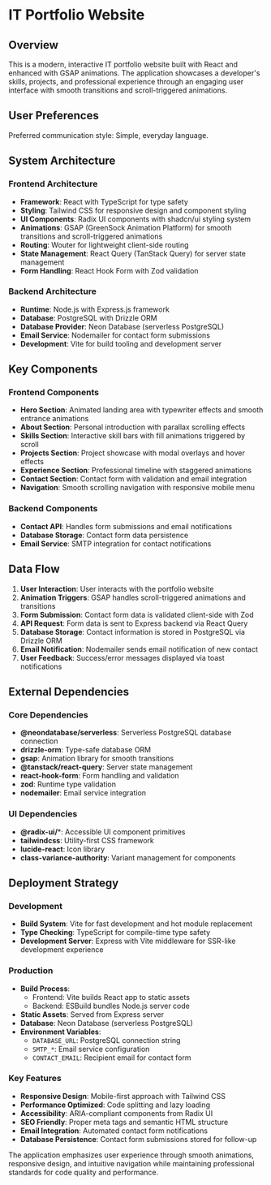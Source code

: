 # IT Portfolio Website

## Overview

This is a modern, interactive IT portfolio website built with React and enhanced with GSAP animations. The application showcases a developer's skills, projects, and professional experience through an engaging user interface with smooth transitions and scroll-triggered animations.

## User Preferences

Preferred communication style: Simple, everyday language.

## System Architecture

### Frontend Architecture
- **Framework**: React with TypeScript for type safety
- **Styling**: Tailwind CSS for responsive design and component styling
- **UI Components**: Radix UI components with shadcn/ui styling system
- **Animations**: GSAP (GreenSock Animation Platform) for smooth transitions and scroll-triggered animations
- **Routing**: Wouter for lightweight client-side routing
- **State Management**: React Query (TanStack Query) for server state management
- **Form Handling**: React Hook Form with Zod validation

### Backend Architecture
- **Runtime**: Node.js with Express.js framework
- **Database**: PostgreSQL with Drizzle ORM
- **Database Provider**: Neon Database (serverless PostgreSQL)
- **Email Service**: Nodemailer for contact form submissions
- **Development**: Vite for build tooling and development server

## Key Components

### Frontend Components
- **Hero Section**: Animated landing area with typewriter effects and smooth entrance animations
- **About Section**: Personal introduction with parallax scrolling effects
- **Skills Section**: Interactive skill bars with fill animations triggered by scroll
- **Projects Section**: Project showcase with modal overlays and hover effects
- **Experience Section**: Professional timeline with staggered animations
- **Contact Section**: Contact form with validation and email integration
- **Navigation**: Smooth scrolling navigation with responsive mobile menu

### Backend Components
- **Contact API**: Handles form submissions and email notifications
- **Database Storage**: Contact form data persistence
- **Email Service**: SMTP integration for contact notifications

## Data Flow

1. **User Interaction**: User interacts with the portfolio website
2. **Animation Triggers**: GSAP handles scroll-triggered animations and transitions
3. **Form Submission**: Contact form data is validated client-side with Zod
4. **API Request**: Form data is sent to Express backend via React Query
5. **Database Storage**: Contact information is stored in PostgreSQL via Drizzle ORM
6. **Email Notification**: Nodemailer sends email notification of new contact
7. **User Feedback**: Success/error messages displayed via toast notifications

## External Dependencies

### Core Dependencies
- **@neondatabase/serverless**: Serverless PostgreSQL database connection
- **drizzle-orm**: Type-safe database ORM
- **gsap**: Animation library for smooth transitions
- **@tanstack/react-query**: Server state management
- **react-hook-form**: Form handling and validation
- **zod**: Runtime type validation
- **nodemailer**: Email service integration

### UI Dependencies
- **@radix-ui/***: Accessible UI component primitives
- **tailwindcss**: Utility-first CSS framework
- **lucide-react**: Icon library
- **class-variance-authority**: Variant management for components

## Deployment Strategy

### Development
- **Build System**: Vite for fast development and hot module replacement
- **Type Checking**: TypeScript for compile-time type safety
- **Development Server**: Express with Vite middleware for SSR-like development experience

### Production
- **Build Process**: 
  - Frontend: Vite builds React app to static assets
  - Backend: ESBuild bundles Node.js server code
- **Static Assets**: Served from Express server
- **Database**: Neon Database (serverless PostgreSQL)
- **Environment Variables**: 
  - `DATABASE_URL`: PostgreSQL connection string
  - `SMTP_*`: Email service configuration
  - `CONTACT_EMAIL`: Recipient email for contact form

### Key Features
- **Responsive Design**: Mobile-first approach with Tailwind CSS
- **Performance Optimized**: Code splitting and lazy loading
- **Accessibility**: ARIA-compliant components from Radix UI
- **SEO Friendly**: Proper meta tags and semantic HTML structure
- **Email Integration**: Automated contact form notifications
- **Database Persistence**: Contact form submissions stored for follow-up

The application emphasizes user experience through smooth animations, responsive design, and intuitive navigation while maintaining professional standards for code quality and performance.